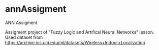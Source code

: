 # annAssigment
ANN Assigment

Assigment project of "Fuzzy Logic and Artifical Neural Networks" lesson. Used dataset from https://archive.ics.uci.edu/ml/datasets/Wireless+Indoor+Localization
